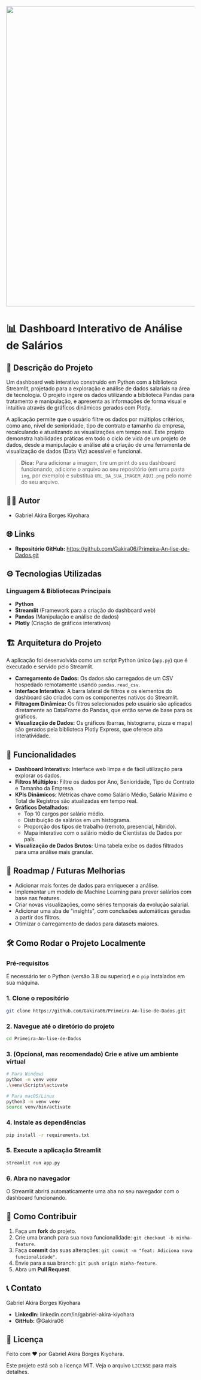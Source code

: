 <img src="/img/URL_DA_SUA_IMAGEM_AQUI.png" width="800"/>

# 📊 Dashboard Interativo de Análise de Salários

## 📖 Descrição do Projeto

Um dashboard web interativo construído em Python com a biblioteca Streamlit, projetado para a exploração e análise de dados salariais na área de tecnologia. O projeto ingere os dados utilizando a biblioteca Pandas para tratamento e manipulação, e apresenta as informações de forma visual e intuitiva através de gráficos dinâmicos gerados com Plotly.

A aplicação permite que o usuário filtre os dados por múltiplos critérios, como ano, nível de senioridade, tipo de contrato e tamanho da empresa, recalculando e atualizando as visualizações em tempo real. Este projeto demonstra habilidades práticas em todo o ciclo de vida de um projeto de dados, desde a manipulação e análise até a criação de uma ferramenta de visualização de dados (Data Viz) acessível e funcional.

> **Dica:** Para adicionar a imagem, tire um print do seu dashboard funcionando, adicione o arquivo ao seu repositório (em uma pasta `img`, por exemplo) e substitua `URL_DA_SUA_IMAGEM_AQUI.png` pelo nome do seu arquivo.

## 👨‍💻 Autor

- Gabriel Akira Borges Kiyohara

## 🌐 Links

- **Repositório GitHub:** https://github.com/Gakira06/Primeira-An-lise-de-Dados.git

## ⚙️ Tecnologias Utilizadas

### Linguagem & Bibliotecas Principais

- **Python**
- **Streamlit** (Framework para a criação do dashboard web)
- **Pandas** (Manipulação e análise de dados)
- **Plotly** (Criação de gráficos interativos)

## 🏗️ Arquitetura do Projeto

A aplicação foi desenvolvida como um script Python único (`app.py`) que é executado e servido pelo Streamlit.

- **Carregamento de Dados:** Os dados são carregados de um CSV hospedado remotamente usando `pandas.read_csv`.
- **Interface Interativa:** A barra lateral de filtros e os elementos do dashboard são criados com os componentes nativos do Streamlit.
- **Filtragem Dinâmica:** Os filtros selecionados pelo usuário são aplicados diretamente ao DataFrame do Pandas, que então serve de base para os gráficos.
- **Visualização de Dados:** Os gráficos (barras, histograma, pizza e mapa) são gerados pela biblioteca Plotly Express, que oferece alta interatividade.

## 🚀 Funcionalidades

- **Dashboard Interativo:** Interface web limpa e de fácil utilização para explorar os dados.
- **Filtros Múltiplos:** Filtre os dados por Ano, Senioridade, Tipo de Contrato e Tamanho da Empresa.
- **KPIs Dinâmicos:** Métricas chave como Salário Médio, Salário Máximo e Total de Registros são atualizadas em tempo real.
- **Gráficos Detalhados:**
  - Top 10 cargos por salário médio.
  - Distribuição de salários em um histograma.
  - Proporção dos tipos de trabalho (remoto, presencial, híbrido).
  - Mapa interativo com o salário médio de Cientistas de Dados por país.
- **Visualização de Dados Brutos:** Uma tabela exibe os dados filtrados para uma análise mais granular.

## 🔮 Roadmap / Futuras Melhorias

- Adicionar mais fontes de dados para enriquecer a análise.
- Implementar um modelo de Machine Learning para prever salários com base nas features.
- Criar novas visualizações, como séries temporais da evolução salarial.
- Adicionar uma aba de "insights", com conclusões automáticas geradas a partir dos filtros.
- Otimizar o carregamento de dados para datasets maiores.

## 🛠️ Como Rodar o Projeto Localmente

### Pré-requisitos

É necessário ter o Python (versão 3.8 ou superior) e o `pip` instalados em sua máquina.

### 1. Clone o repositório

```bash
git clone https://github.com/Gakira06/Primeira-An-lise-de-Dados.git
```

### 2. Navegue até o diretório do projeto

```bash
cd Primeira-An-lise-de-Dados
```

### 3. (Opcional, mas recomendado) Crie e ative um ambiente virtual

```bash
# Para Windows
python -m venv venv
.\venv\Scripts\activate

# Para macOS/Linux
python3 -m venv venv
source venv/bin/activate
```

### 4. Instale as dependências

```bash
pip install -r requirements.txt
```

### 5. Execute a aplicação Streamlit

```bash
streamlit run app.py
```

### 6. Abra no navegador

O Streamlit abrirá automaticamente uma aba no seu navegador com o dashboard funcionando.

## 🤝 Como Contribuir

1. Faça um **fork** do projeto.
2. Crie uma branch para sua nova funcionalidade: `git checkout -b minha-feature`.
3. Faça **commit** das suas alterações: `git commit -m "feat: Adiciona nova funcionalidade"`.
4. Envie para a sua branch: `git push origin minha-feature`.
5. Abra um **Pull Request**.

## 📞 Contato

Gabriel Akira Borges Kiyohara

- **LinkedIn:** linkedin.com/in/gabriel-akira-kiyohara
- **GitHub:** @Gakira06

## 📄 Licença

Feito com ❤️ por Gabriel Akira Borges Kiyohara.

Este projeto está sob a licença MIT. Veja o arquivo `LICENSE` para mais detalhes.
